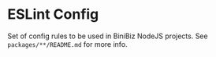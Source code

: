 # ESLint Config

Set of config rules to be used in BiniBiz NodeJS projects. See `packages/**/README.md` for more info.